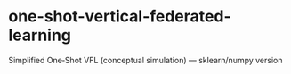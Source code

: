# one-shot-vertical-federated-learning
Simplified One‑Shot VFL (conceptual simulation) — sklearn/numpy version
